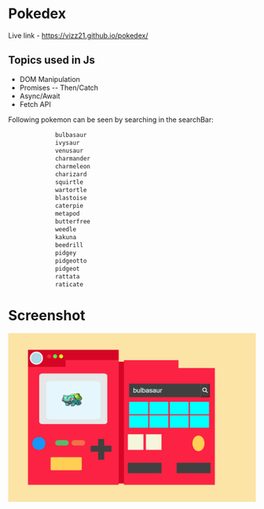 # Pokedex 


Live link - https://vizz21.github.io/pokedex/ 

## Topics used in Js
* DOM Manipulation
* Promises
  -- Then/Catch
*  Async/Await
*  Fetch API
  


Following pokemon can be seen by searching in the searchBar:
    <ul>
              
              bulbasaur
              ivysaur
              venusaur
              charmander
              charmeleon
              charizard
              squirtle
              wartortle
              blastoise
              caterpie
              metapod
              butterfree
              weedle
              kakuna
              beedrill
              pidgey
              pidgeotto
              pidgeot
              rattata
              raticate
  </ul>


  # Screenshot 
  ![image](https://github.com/vizz21/pokedex/blob/master/pokedex.png)
